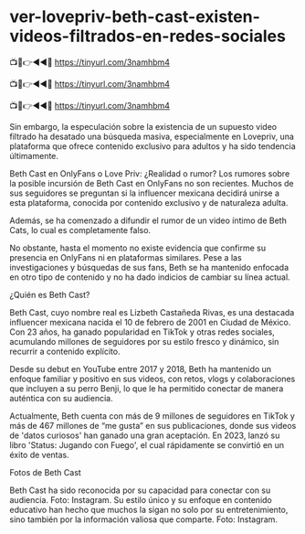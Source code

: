 # ver-lovepriv-beth-cast-existen-videos-filtrados-en-redes-sociales

📺📱👉◄◄🔴  https://tinyurl.com/3namhbm4

📺📱👉◄◄🔴  https://tinyurl.com/3namhbm4

📺📱👉◄◄🔴  https://tinyurl.com/3namhbm4



Sin embargo, la especulación sobre la existencia de un supuesto video filtrado ha desatado una búsqueda masiva, especialmente en Lovepriv, una plataforma que ofrece contenido exclusivo para adultos y ha sido tendencia últimamente.

Beth Cast en OnlyFans o Love Priv: ¿Realidad o rumor?
Los rumores sobre la posible incursión de Beth Cast en OnlyFans no son recientes. Muchos de sus seguidores se preguntan si la influencer mexicana decidirá unirse a esta plataforma, conocida por contenido exclusivo y de naturaleza adulta.

Además, se ha comenzado a difundir el rumor de un video íntimo de Beth Cats, lo cual es completamente falso.

No obstante, hasta el momento no existe evidencia que confirme su presencia en OnlyFans ni en plataformas similares. Pese a las investigaciones y búsquedas de sus fans, Beth se ha mantenido enfocada en otro tipo de contenido y no ha dado indicios de cambiar su línea actual.

¿Quién es Beth Cast?

Beth Cast, cuyo nombre real es Lizbeth Castañeda Rivas, es una destacada influencer mexicana nacida el 10 de febrero de 2001 en Ciudad de México. Con 23 años, ha ganado popularidad en TikTok y otras redes sociales, acumulando millones de seguidores por su estilo fresco y dinámico, sin recurrir a contenido explícito.


Desde su debut en YouTube entre 2017 y 2018, Beth ha mantenido un enfoque familiar y positivo en sus videos, con retos, vlogs y colaboraciones que incluyen a su perro Benji, lo que le ha permitido conectar de manera auténtica con su audiencia.


Actualmente, Beth cuenta con más de 9 millones de seguidores en TikTok y más de 467 millones de “me gusta” en sus publicaciones, donde sus videos de 'datos curiosos' han ganado una gran aceptación. En 2023, lanzó su libro 'Status: Jugando con Fuego', el cual rápidamente se convirtió en un éxito de ventas.

Fotos de Beth Cast

Beth Cast ha sido reconocida por su capacidad para conectar con su audiencia.  Foto: Instagram.
Su estilo único y su enfoque en contenido educativo han hecho que muchos la sigan no solo por su entretenimiento, sino también por la información valiosa que comparte. Foto: Instagram.
